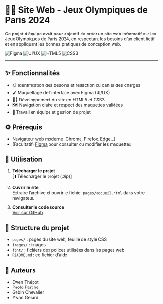 # 🏅🌐 Site Web - Jeux Olympiques de Paris 2024

Ce projet d’équipe avait pour objectif de créer un site web informatif sur les Jeux Olympiques de Paris 2024, en respectant les besoins d’un client fictif et en appliquant les bonnes pratiques de conception web.

![Figma](https://img.shields.io/badge/Figma-F24E1E?style=for-the-badge&logo=figma&logoColor=white)
![UI/UX](https://img.shields.io/badge/UI%2FUX-Design-blueviolet?style=for-the-badge&logo=adobe-xd&logoColor=white)
![HTML5](https://img.shields.io/badge/HTML5-E34F26?style=for-the-badge&logo=html5&logoColor=white)
![CSS3](https://img.shields.io/badge/CSS3-1572B6?style=for-the-badge&logo=css3&logoColor=white)

---

## ✨ Fonctionnalités

- 📋 Identification des besoins et rédaction du cahier des charges
- 🖌️ Maquettage de l’interface avec Figma (UI/UX)
- 🧑‍💻 Développement du site en HTML5 et CSS3
- 🗺️ Navigation claire et respect des maquettes validées
- 👥 Travail en équipe et gestion de projet

## ⚙️ Prérequis

- Navigateur web moderne (Chrome, Firefox, Edge…)
- (Facultatif) [Figma](https://www.figma.com/) pour consulter ou modifier les maquettes

## 🚀 Utilisation

1. **Télécharger le projet**  
   [⬇️ Télécharger le projet (.zip)]

2. **Ouvrir le site**  
   Extraire l’archive et ouvrir le fichier `pages/accueil.html` dans votre navigateur.

3. **Consulter le code source**  
   [Voir sur GitHub](https://github.com/ethepot/site-web-jo)

## 📁 Structure du projet

- `pages/` : pages du site web, feuille de style CSS
- `images/` : images
- `font/` : fichiers des polices utilisées dans les pages web
- `README.md` : ce fichier d’aide

## 👤 Auteurs

- Ewen Thépot
- Paolo Perche
- Gabin Chevalier
- Ywan Gerard
